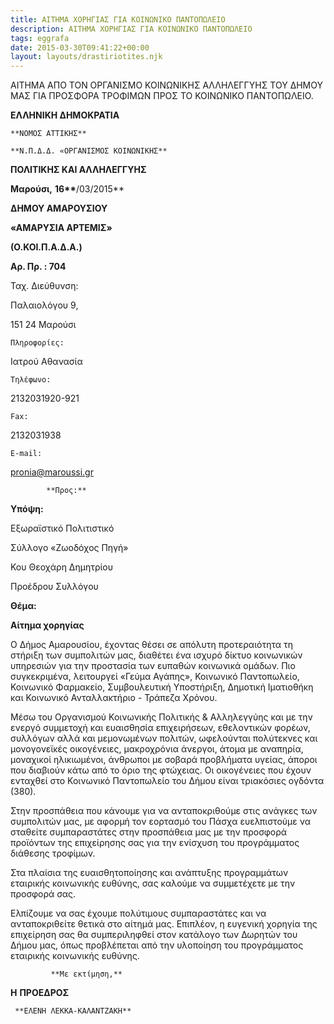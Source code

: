 ```yaml
---
title: ΑΙΤΗΜΑ ΧΟΡΗΓΙΑΣ ΓΙΑ ΚΟΙΝΩΝΙΚΟ ΠΑΝΤΟΠΩΛΕΙΟ
description: ΑΙΤΗΜΑ ΧΟΡΗΓΙΑΣ ΓΙΑ ΚΟΙΝΩΝΙΚΟ ΠΑΝΤΟΠΩΛΕΙΟ
tags: eggrafa
date: 2015-03-30T09:41:22+00:00
layout: layouts/drastiriotites.njk
---
```


ΑΙΤΗΜΑ ΑΠΟ ΤΟΝ ΟΡΓΑΝΙΣΜΟ ΚΟΙΝΩΝΙΚΗΣ ΑΛΛΗΛΕΓΓΥΗΣ ΤΟΥ ΔΗΜΟΥ ΜΑΣ ΓΙΑ ΠΡΟΣΦΟΡΑ ΤΡΟΦΙΜΩΝ ΠΡΟΣ ΤΟ ΚΟΙΝΩΝΙΚΟ ΠΑΝΤΟΠΩΛΕΙΟ.

<!-- excerpt -->

**ΕΛΛΗΝΙΚΗ ΔΗΜΟΚΡΑΤΙΑ**

    **ΝΟΜΟΣ ΑΤΤΙΚΗΣ**

    **Ν.Π.Δ.Δ. «ΟΡΓΑΝΙΣΜΟΣ ΚΟΙΝΩΝΙΚΗΣ**

**ΠΟΛΙΤΙΚΗΣ ΚΑΙ ΑΛΛΗΛΕΓΓΥΗΣ**

**Μαρούσι,** **16\*\***/03/2015\*\*

**ΔΗΜΟΥ ΑΜΑΡΟΥΣΙΟΥ**

**«ΑΜΑΡΥΣΙΑ ΑΡΤΕΜΙΣ»**

**(Ο.ΚΟΙ.Π.Α.Δ.Α.)**

**Αρ. Πρ. : 704**

Ταχ. Διεύθυνση:

Παλαιολόγου 9,

151 24 Μαρούσι

    Πληροφορίες:

Ιατρού Αθανασία

    Τηλέφωνο:

2132031920-921

    Fax:

2132031938

    E-mail:

pronia@maroussi.gr

            **Προς:**

**Υπόψη:**

Εξωραϊστικό Πολιτιστικό

Σύλλογο «Ζωοδόχος Πηγή»

Κου Θεοχάρη Δημητρίου

Προέδρου Συλλόγου

**Θέμα:**

**Αίτημα χορηγίας**

Ο Δήμος Αμαρουσίου, έχοντας θέσει σε απόλυτη προτεραιότητα τη στήριξη των συμπολιτών μας, διαθέτει ένα ισχυρό δίκτυο κοινωνικών υπηρεσιών για την προστασία των ευπαθών κοινωνικά ομάδων. Πιο συγκεκριμένα, λειτουργεί «Γεύμα Αγάπης», Κοινωνικό Παντοπωλείο, Κοινωνικό Φαρμακείο, Συμβουλευτική Υποστήριξη, Δημοτική Ιματιοθήκη και Κοινωνικό Ανταλλακτήριο - Τράπεζα Χρόνου.

Μέσω του Οργανισμού Κοινωνικής Πολιτικής &amp; Αλληλεγγύης και με την ενεργό συμμετοχή και ευαισθησία επιχειρήσεων, εθελοντικών φορέων, συλλόγων αλλά και μεμονωμένων πολιτών, ωφελούνται πολύτεκνες και μονογονεϊκές οικογένειες, μακροχρόνια άνεργοι, άτομα με αναπηρία, μοναχικοί ηλικιωμένοι, άνθρωποι με σοβαρά προβλήματα υγείας, άποροι που διαβιούν κάτω από το όριο της φτώχειας. Οι οικογένειες που έχουν ενταχθεί στο Κοινωνικό Παντοπωλείο του Δήμου είναι τριακόσιες ογδόντα (380).

Στην προσπάθεια που κάνουμε για να ανταποκριθούμε στις ανάγκες των συμπολιτών μας, με αφορμή τον εορτασμό του Πάσχα ευελπιστούμε να σταθείτε συμπαραστάτες στην προσπάθεια μας με την προσφορά προϊόντων της επιχείρησης σας για την ενίσχυση του προγράμματος διάθεσης τροφίμων.

Στα πλαίσια της ευαισθητοποίησης και ανάπτυξης προγραμμάτων εταιρικής κοινωνικής ευθύνης, σας καλούμε να συμμετέχετε με την προσφορά σας.

Ελπίζουμε να σας έχουμε πολύτιμους συμπαραστάτες και να ανταποκριθείτε θετικά στο αίτημά μας. Επιπλέον, η ευγενική χορηγία της επιχείρηση σας θα συμπεριληφθεί στον κατάλογο των Δωρητών του Δήμου μας, όπως προβλέπεται από την υλοποίηση του προγράμματος εταιρικής κοινωνικής ευθύνης.

             **Με εκτίμηση,**

**H** **ΠΡΟΕΔΡΟΣ**

     **ΕΛΕΝΗ ΛΕΚΚΑ-ΚΑΛΑΝΤΖΑΚΗ**
